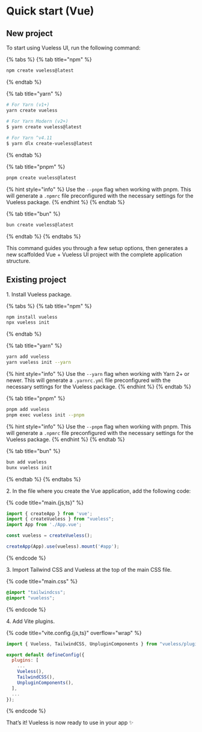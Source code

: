 # Quick start (Vue)

## New project

To start using Vueless UI, run the following command:

{% tabs %}
{% tab title="npm" %}
```bash
npm create vueless@latest
```
{% endtab %}

{% tab title="yarn" %}
```bash
# For Yarn (v1+)
yarn create vueless

# For Yarn Modern (v2+)
$ yarn create vueless@latest
  
# For Yarn ^v4.11
$ yarn dlx create-vueless@latest
```
{% endtab %}

{% tab title="pnpm" %}
```bash
pnpm create vueless@latest
```

{% hint style="info" %}
Use the `--pnpm` flag when working with pnpm. This will generate a `.npmrc` file preconfigured with the necessary settings for the Vueless package.
{% endhint %}
{% endtab %}

{% tab title="bun" %}
```bash
bun create vueless@latest
```
{% endtab %}
{% endtabs %}

This command guides you through a few setup options, then generates a new scaffolded Vue + Vueless UI project with the complete application structure.

## Existing project

1\. Install Vueless package.

{% tabs %}
{% tab title="npm" %}
```bash
npm install vueless
npx vueless init
```
{% endtab %}

{% tab title="yarn" %}
```bash
yarn add vueless
yarn vueless init --yarn
```

{% hint style="info" %}
Use the `--yarn` flag when working with Yarn 2+ or newer. This will generate a `.yarnrc.yml` file preconfigured with the necessary settings for the Vueless package.
{% endhint %}
{% endtab %}

{% tab title="pnpm" %}
```bash
pnpm add vueless
pnpm exec vueless init --pnpm
```

{% hint style="info" %}
Use the `--pnpm` flag when working with pnpm. This will generate a `.npmrc` file preconfigured with the necessary settings for the Vueless package.
{% endhint %}
{% endtab %}

{% tab title="bun" %}
```bash
bun add vueless
bunx vueless init
```
{% endtab %}
{% endtabs %}

2\. In the file where you create the Vue application, add the following code:&#x20;

{% code title="main.{js,ts}" %}
```javascript
import { createApp } from 'vue';
import { createVueless } from "vueless";
import App from './App.vue';

const vueless = createVueless();

createApp(App).use(vueless).mount('#app');
```
{% endcode %}

3\. Import Tailwind CSS and Vueless at the top of the main CSS file.

{% code title="main.css" %}
```scss
@import "tailwindcss";
@import "vueless";
```
{% endcode %}

4\. Add Vite plugins.

{% code title="vite.config.{js,ts}" overflow="wrap" %}
```javascript
import { Vueless, TailwindCSS, UnpluginComponents } from "vueless/plugin-vite";

export default defineConfig({
  plugins: [
    ...
    Vueless(),
    TailwindCSS(),
    UnpluginComponents(),
  ],
  ...
});
```
{% endcode %}

That’s it! Vueless is now ready to use in your app ✨


